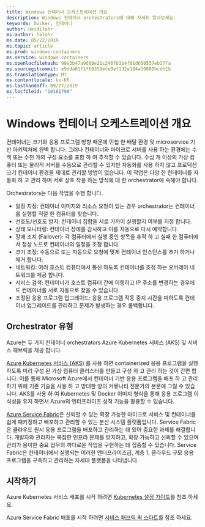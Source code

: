 ```yaml
---
title: Windows 컨테이너 오케스트레이션 개요
description: Windows 컨테이너 orchestrators에 대해 자세히 알아보세요.
keywords: Docker, 컨테이너
author: Heidilohr
ms.author: helohr
ms.date: 05/22/2019
ms.topic: article
ms.prod: windows-containers
ms.service: windows-containers
ms.openlocfilehash: 99a3b47a9d80e21c246fb3b4f61d650557eb37fa
ms.sourcegitcommit: e9dda81f1f68359ece9ef132a184a30880bcdb1b
ms.translationtype: MT
ms.contentlocale: ko-KR
ms.lasthandoff: 09/27/2019
ms.locfileid: "10161790"
---
```

# <a name="windows-container-orchestration-overview"></a>Windows 컨테이너 오케스트레이션 개요

컨테이너는 크기와 응용 프로그램 방향 때문에 민첩 한 배달 환경 및 microservice 기반 아키텍처에 완벽 합니다. 그러나 컨테이너와 마이크로 서버를 사용 하는 환경에는 수백 또는 수천 개의 구성 요소를 포함 하 여 추적할 수 있습니다. 수십 개 이상의 가상 컴퓨터 또는 물리적 서버를 수동으로 관리할 수 있지만 자동화를 사용 하지 않고 프로덕션 크기 컨테이너 환경을 제대로 관리할 방법이 없습니다. 이 작업은 다양 한 컨테이너를 자동화 하 고 관리 하며 서로 상호 작용 하는 방식에 대 한 orchestrator에 속해야 합니다.

Orchestrators는 다음 작업을 수행 합니다.

- 일정 지정: 컨테이너 이미지와 리소스 요청이 있는 경우 orchestrator는 컨테이너를 실행할 적절 한 컴퓨터를 찾습니다.
- 선호도/선호도 방지: 컨테이너 집합을 서로 가까이 실행할지 여부를 지정 합니다.
- 상태 모니터링: 컨테이너 장애를 감시하고 이를 자동으로 다시 예약합니다.
- 장애 조치 (Failover): 각 컴퓨터에서 실행 중인 항목을 추적 하 고 실패 한 컴퓨터에서 정상 노드로 컨테이너의 일정을 조정 합니다.
- 크기 조정: 수동으로 또는 자동으로 요청에 맞게 컨테이너 인스턴스를 추가 하거나 제거 합니다.
- 네트워킹: 여러 호스트 컴퓨터에서 통신 하도록 컨테이너를 조정 하는 오버레이 네트워크를 제공 합니다.
- 서비스 검색: 컨테이너가 호스트 컴퓨터 간에 이동하고 IP 주소를 변경하는 경우에도 컨테이너를 서로 자동으로 찾을 수 있습니다.
- 조정된 응용 프로그램 업그레이드: 응용 프로그램 작동 중지 시간을 피하도록 컨테이너 업그레이드를 관리하고 문제가 발생하는 경우 롤백합니다.

## <a name="orchestrator-types"></a>Orchestrator 유형

Azure는 두 가지 컨테이너 orchestrators Azure Kubernetes 서비스 (AKS) 및 서비스 패브릭을 제공 합니다.

[Azure Kubernetes 서비스 (AKS)](/azure/aks/) 를 사용 하면 containerized 응용 프로그램을 실행 하도록 미리 구성 된 가상 컴퓨터 클러스터를 만들고 구성 하 고 관리 하는 것이 간편 합니다. 이를 통해 Microsoft Azure에서 컨테이너 기반 응용 프로그램을 배포 하 고 관리 하기 위해 기존 기술을 사용 하 고 방대한 양의 커뮤니티 전문가의 본문에 그릴 수 있습니다. AKS를 사용 하 여 Kubernetes 및 Docker 이미지 형식을 통해 응용 프로그램 이식성을 유지 하면서 Azure의 엔터프라이즈 성적 기능을 활용할 수 있습니다.

[Azure Service Fabric](/azure/service-fabric/)은 신뢰할 수 있는 확장 가능한 마이크로 서비스 및 컨테이너를 쉽게 패키징하고 배포하고 관리할 수 있는 분산 시스템 플랫폼입니다. Service Fabric은 클라우드 원시 응용 프로그램을 배포하고 관리하는 데 있어 중요한 과제를 해결합니다. 개발자와 관리자는 복잡한 인프라 문제를 방지하고, 확장 가능하고 신뢰할 수 있으며 관리가 용이한 중요 업무의 까다로운 작업을 구현하는 데 집중할 수 있습니다. Service Fabric은 컨테이너에서 실행되는 이러한 엔터프라이즈급, 계층 1, 클라우드 규모 응용 프로그램을 구축하고 관리하는 차세대 플랫폼을 나타냅니다.

## <a name="getting-started"></a>시작하기

Azure Kubernetes 서비스 배포를 시작 하려면 [Kubernetes 설정 가이드](../kubernetes/getting-started-kubernetes-windows.md)를 참조 하세요.

Azure Service Fabric 배포를 시작 하려면 [서비스 패브릭 퀵 스타트](/azure/service-fabric/service-fabric-quickstart-containers.md)를 참조 하세요.